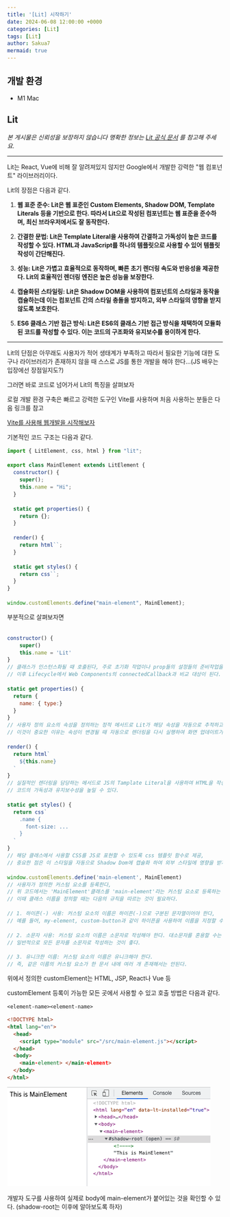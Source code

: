 ```yaml
---
title: '[Lit] 시작하기'
date: 2024-06-08 12:00:00 +0000
categories: [Lit]
tags: [Lit]
author: Sakua7
mermaid: true
---
```


## 개발 환경

- <span class="env-text">M1 Mac</span>

## Lit

_본 게시물은 신뢰성을 보장하지 않습니다 명확한 정보는 [Lit 공식 문서](https://lit.dev/) 를 참고해 주세요._

---

Lit는 React, Vue에 비해 잘 알려져있지 않지만 Google에서 개발한 강력한 "웹 컴포넌트" 라이브러리이다.

Lit의 장점은 다음과 같다.

1. **웹 표준 준수: Lit은 웹 표준인 Custom Elements, Shadow DOM, Template Literals 등을 기반으로 한다. 따라서 Lit으로 작성된 컴포넌트는 웹 표준을 준수하며, 최신 브라우저에서도 잘 동작한다.**

2. **간결한 문법: Lit은 Template Literal을 사용하여 간결하고 가독성이 높은 코드를 작성할 수 있다. HTML과 JavaScript를 하나의 템플릿으로 사용할 수 있어 템플릿 작성이 간단해진다.**

3. **성능: Lit은 가볍고 효율적으로 동작하며, 빠른 초기 렌더링 속도와 반응성을 제공한다. Lit의 효율적인 렌더링 엔진은 높은 성능을 보장한다.**

4. **캡슐화된 스타일링: Lit은 Shadow DOM을 사용하여 컴포넌트의 스타일과 동작을 캡슐하는데 이는 컴포넌트 간의 스타일 충돌을 방지하고, 외부 스타일의 영향을 받지 않도록 보호한다.**

5. **ES6 클래스 기반 접근 방식: Lit은 ES6의 클래스 기반 접근 방식을 채택하여 모듈화된 코드를 작성할 수 있다. 이는 코드의 구조화와 유지보수를 용이하게 한다.**

---

Lit의 단점은 아무래도 사용자가 적어 생태계가 부족하고 따라서 필요한 기능에 대한 도구나 라이브러리가 존재하지 않을 때 스스로 JS를 통한 개발을 해야 한다...(JS 배우는 입장에선 장점일지도?)

그러면 바로 코드로 넘어가서 Lit의 특징을 살펴보자

로컬 개발 환경 구축은 빠르고 강력한 도구인 Vite를 사용하며 처음 사용하는 분들은 다음 링크를 참고

[Vite를 사용해 웹개발을 시작해보자](https://Sakua7.github.io/posts/vite-init/)

기본적인 코드 구조는 다음과 같다.

```js
import { LitElement, css, html } from "lit";

export class MainElement extends LitElement {
  constructor() {
    super();
    this.name = "Hi";
  }

  static get properties() {
    return {};
  }

  render() {
    return html``;
  }

  static get styles() {
    return css``;
  }
}

window.customElements.define("main-element", MainElement);
```

부분적으로 살펴보자면

```js

constructor() {
    super()
    this.name = 'Lit'
}
// 클래스가 인스턴스화될 때 호출된다, 주로 초기화 작업이나 prop들의 설정들의 준비작업을 하며
// 이후 Lifecycle에서 Web Components의 connectedCallback과 비교 대상이 된다.

static get properties() {
  return {
    name: { type:}
  }
}
// 사용자 정의 요소의 속성을 정의하는 정적 메서드로 Lit가 해당 속성을 자동으로 추적하고 변경사항을 감시할 수 있다,
// 이것이 중요한 이유는 속성이 변경될 때 자동으로 렌더링을 다시 실행하여 화면 업데이트가 가능하다.

render() {
  return html`
    ${this.name}
  `
}
// 실질적인 렌더링을 담당하는 메서드로 JS의 Tamplate Literal을 사용하여 HTML을 작성하므로
// 코드의 가독성과 유지보수성을 높일 수 있다.

static get styles() {
  return css`
    .name {
      font-size: ...
    }
  `
}
// 해당 클래스에서 사용할 CSS를 JS로 표현할 수 있도록 css 템플릿 함수로 제공,
// 중요한 점은 이 스타일을 자동으로 Shadow Dom에 캡슐화 하여 외부 스타일에 영향을 받지 않도록 보호한다는 점이다.

window.customElements.define('main-element', MainElement)
// 사용자가 정의한 커스텀 요소를 등록한다,
// 위 코드에서는 'MainElement'클래스를 'main-element'라는 커스텀 요소로 등록하는 것이다,
// 이때 클래스 이름을 정의할 때는 다음의 규칙을 따르는 것이 필요하다.

// 1. 하이픈(-) 사용: 커스텀 요소의 이름은 하이픈(-)으로 구분된 문자열이어야 한다,
// 예를 들어, my-element, custom-button과 같이 하이픈을 사용하여 이름을 지정할 수 있다.

// 2. 소문자 사용: 커스텀 요소의 이름은 소문자로 작성해야 한다. 대소문자를 혼용할 수는 있지만,
// 일반적으로 모든 문자를 소문자로 작성하는 것이 좋다.

// 3. 유니크한 이름: 커스텀 요소의 이름은 유니크해야 한다.
// 즉, 같은 이름의 커스텀 요소가 한 문서 내에 여러 개 존재해서는 안된다.
```

위에서 정의한 customElement는 HTML, JSP, React나 Vue 등

customElement 등록이 가능한 모든 곳에서 사용할 수 있고 호출 방법은 다음과 같다.

```
<element-name><element-name>
```

```html
<!DOCTYPE html>
<html lang="en">
  <head>
    <script type="module" src="/src/main-element.js"></script>
  </head>
  <body>
    <main-element> </main-element>
  </body>
</html>
```

![1_vite_start](/assets/img/2024-06-08/1_vite_start.png)

개발자 도구를 사용하여 실제로 body에 main-element가 붙어있는 것을 확인할 수 있다. (shadow-root는 이후에 알아보도록 하자)
